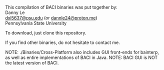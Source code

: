 This compilation of BACI binaries was put together by:<br>
Danny Le<br>
dxl5637@psu.edu (or dannle24@proton.me)<br>
Pennsylvania State University<br>

To download, just clone this repository.<br>

If you find other binaries, do not hesitate to contact me.<br>

NOTE: ./Binaries/Cross-Platform also includes GUI front-ends for bainterp, as well as entire implementations of BACI in Java.
NOTE: BACI GUI is NOT the latest version of BACI.
